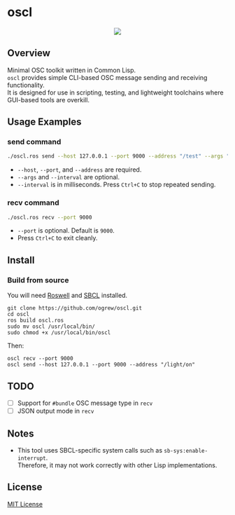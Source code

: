 # oscl

<p align="center">
  <img src="https://github.com/user-attachments/assets/05bb8f4d-599d-4212-a7f4-337f7aed17db" />
</p>

## Overview

Minimal OSC toolkit written in Common Lisp.  
`oscl` provides simple CLI-based OSC message sending and receiving functionality.  
It is designed for use in scripting, testing, and lightweight toolchains where GUI-based tools are overkill.

## Usage Examples

### send command

```bash
./oscl.ros send --host 127.0.0.1 --port 9000 --address "/test" --args "1 2.0 hello" --interval 1000
```

- `--host`, `--port`, and `--address` are required.
- `--args` and `--interval` are optional.
- `--interval` is in milliseconds. Press `Ctrl+C` to stop repeated sending.

### recv command

```bash
./oscl.ros recv --port 9000
```

- `--port` is optional. Default is `9000`.
- Press `Ctrl+C` to exit cleanly.

## Install

### Build from source

You will need [Roswell](https://github.com/roswell/roswell) and [SBCL](http://www.sbcl.org/) installed.

```
git clone https://github.com/ogrew/oscl.git
cd oscl
ros build oscl.ros
sudo mv oscl /usr/local/bin/
sudo chmod +x /usr/local/bin/oscl
```

Then:

```
oscl recv --port 9000
oscl send --host 127.0.0.1 --port 9000 --address "/light/on"
```

## TODO

- [ ] Support for `#bundle` OSC message type in `recv`
- [ ] JSON output mode in `recv`

## Notes

- This tool uses SBCL-specific system calls such as `sb-sys:enable-interrupt`.  
  Therefore, it may not work correctly with other Lisp implementations.

## License

[MIT License](https://github.com/ogrew/oscl/blob/main/LICENSE)
